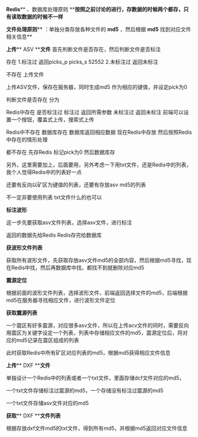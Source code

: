 **Redis**** 、数据库处理原则 ****按照之前讨论的进行，存数据的时候两个都存，只有读取数据的时候不一样**

**文件处理原则**** ：单独分类存放各种文件的 ****md5**** ，然后根据 ****md5**** 找到对应文件相关信息**

**上传**** ASV ****文件** 首先判断文件是否存在，然后判断文件是否标注

存在 1.标注过 返回picks\_p picks\_s
52552
2.未标注过 返回未标注

不存在 上传文件

上传ASV文件，保存在服务器，同时生成md5 作为相应的键值，并设定pick为0

判断文件是否存在 分为

Redis中存在 是否标注过 标注过 返回所需参数 未标注过 返回未标注 前端可以设置一个按钮，覆盖式上传，搜索式上传

Redis中不存在 数据库存在 数据库返回相应数据 现在Redis中存放 然后按照Redis中存在的情形处理

都不存在 先存Redis 标记pick为0 然后数据库存

另外，这里需要加上，后面要用，另外考虑一下用txt文件，还是Redis中的列表，我个人觉得Redis中的列表好一点

还要有反向以矿区为键值的列表，还要有存放asv md5的列表

不一定非要使用列表 txt文件什么的也可以

**标注波形**

这一步先要获取asv文件列表，选择asv文件，进行标注

返回的数据先给Redis Redis存完给数据库

**获波形文件列表**

获取所有波形文件，先获取存放asv文件md5的全部内容，然后根据md5寻找，现在Redis中找，然后再数据库中找，都找不到就删除对应md5

**震源定位**

根据前面的波形文件列表，选择波形文件，前端返回选择文件的md5，后端根据md5在服务器寻找相应文件，进行波形文件定位

**获取震源列表**

一个震区有好多震源，对应很多asv文件，所以在上传acv文件的同时，需要反向用震区为关键字设定一个列表，列表中存储相应文件的md5，震源定位后，将对应的md5记录在震区组成的列表

此时获取Redis中所有矿区对应列表的md5，根据md5获得相应文件信息

**上传**** DXF ****文件**

单独设计一个Redis中的列表或者一个txt文件，里面存储dcf文件对应的md5，

一个txt文件存储标注过震源的md5，一个存储没有标注过震源的md5

一个txt文件存储asv文件对应的md5

**获取**** DXF ****文件列表**

根据存放dxf文件md5的txt文件，得到所有md5，并根据md5返回对应文件信息
